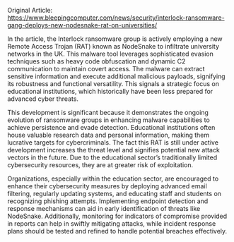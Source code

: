 Original Article: https://www.bleepingcomputer.com/news/security/interlock-ransomware-gang-deploys-new-nodesnake-rat-on-universities/

In the article, the Interlock ransomware group is actively employing a new Remote Access Trojan (RAT) known as NodeSnake to infiltrate university networks in the UK. This malware tool leverages sophisticated evasion techniques such as heavy code obfuscation and dynamic C2 communication to maintain covert access. The malware can extract sensitive information and execute additional malicious payloads, signifying its robustness and functional versatility. This signals a strategic focus on educational institutions, which historically have been less prepared for advanced cyber threats.

This development is significant because it demonstrates the ongoing evolution of ransomware groups in enhancing malware capabilities to achieve persistence and evade detection. Educational institutions often house valuable research data and personal information, making them lucrative targets for cybercriminals. The fact this RAT is still under active development increases the threat level and signifies potential new attack vectors in the future. Due to the educational sector’s traditionally limited cybersecurity resources, they are at greater risk of exploitation.

Organizations, especially within the education sector, are encouraged to enhance their cybersecurity measures by deploying advanced email filtering, regularly updating systems, and educating staff and students on recognizing phishing attempts. Implementing endpoint detection and response mechanisms can aid in early identification of threats like NodeSnake. Additionally, monitoring for indicators of compromise provided in reports can help in swiftly mitigating attacks, while incident response plans should be tested and refined to handle potential breaches effectively.